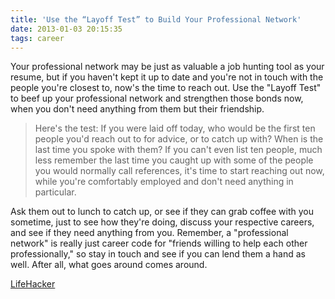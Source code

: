 ```yaml
---
title: 'Use the “Layoff Test” to Build Your Professional Network'
date: 2013-01-03 20:15:35
tags: career
---
```

Your professional network may be just as valuable a job hunting tool as your resume, but if you haven't kept it up to date and you're not in touch with the people you're closest to, now's the time to reach out. Use the "Layoff Test" to beef up your professional network and strengthen those bonds now, when you don't need anything from them but their friendship.

> Here's the test: If you were laid off today, who would be the first ten people you'd reach out to for advice, or to catch up with? When is the last time you spoke with them? If you can't even list ten people, much less remember the last time you caught up with some of the people you would normally call references, it's time to start reaching out now, while you're comfortably employed and don't need anything in particular.

Ask them out to lunch to catch up, or see if they can grab coffee with you sometime, just to see how they're doing, discuss your respective careers, and see if they need anything from you. Remember, a "professional network" is really just career code for "friends willing to help each other professionally," so stay in touch and see if you can lend them a hand as well. After all, what goes around comes around.

[LifeHacker](http://lifehacker.com/5971451/use-the-layoff-test-to-build-your-professional-network)

 
